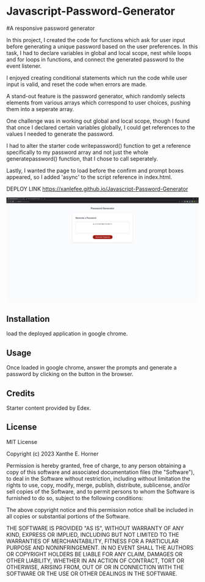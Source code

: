 # Javascript-Password-Generator
#A responsive password generator 


In this project, I created the code for functions which ask for user input before generating a unique password based on the user preferences. In this task, I had to declare variables in global and local scope, nest while loops and for loops in functions, and connect the generated password to the event listener. 

I enjoyed creating conditional statements which run the code while user input is valid, and reset the code when errors are made. 

A stand-out feature is the password generator, which randomly selects elements from various arrays which correspond to user choices, pushing them into a seperate array. 

One challenge was in working out global and local scope, though I found that once I declared certain variables globally, I could get references to the values I needed to generate the password.

I had to alter the starter code writepassword() function to get a reference specifically to my password array and not just the whole generatepassword() function, that I chose to call seperately. 

Lastly, I wanted the page to load before the confirm and prompt boxes appeared, so I added 'async' to the script reference in index.html.




DEPLOY LINK
https://xanlefee.github.io/Javascript-Password-Generator



<img src="images/Password Generator - Google Chrome.png" width="800" />



## Installation

load the deployed application in google chrome.


## Usage 

Once loaded in google chrome,  answer the prompts and generate a password by clicking on the button in the browser. 


## Credits

Starter content provided by Edex.


## License
MIT License

Copyright (c) 2023 Xanthe E. Horner

Permission is hereby granted, free of charge, to any person obtaining a copy
of this software and associated documentation files (the "Software"), to deal
in the Software without restriction, including without limitation the rights
to use, copy, modify, merge, publish, distribute, sublicense, and/or sell
copies of the Software, and to permit persons to whom the Software is
furnished to do so, subject to the following conditions:

The above copyright notice and this permission notice shall be included in all
copies or substantial portions of the Software.

THE SOFTWARE IS PROVIDED "AS IS", WITHOUT WARRANTY OF ANY KIND, EXPRESS OR
IMPLIED, INCLUDING BUT NOT LIMITED TO THE WARRANTIES OF MERCHANTABILITY,
FITNESS FOR A PARTICULAR PURPOSE AND NONINFRINGEMENT. IN NO EVENT SHALL THE
AUTHORS OR COPYRIGHT HOLDERS BE LIABLE FOR ANY CLAIM, DAMAGES OR OTHER
LIABILITY, WHETHER IN AN ACTION OF CONTRACT, TORT OR OTHERWISE, ARISING FROM,
OUT OF OR IN CONNECTION WITH THE SOFTWARE OR THE USE OR OTHER DEALINGS IN THE
SOFTWARE.
